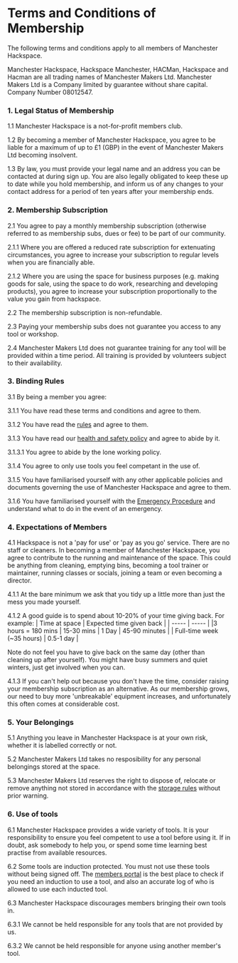 # Terms and Conditions of Membership

The following terms and conditions apply to all members of Manchester Hackspace.

Manchester Hackspace, Hackspace Manchester, HACMan, Hackspace and Hacman are all trading names of Manchester Makers Ltd. Manchester Makers Ltd is a Company limited by guarantee without share capital. Company  Number 08012547.

### 1. Legal Status of Membership   

1.1 Manchester Hackspace is a not-for-profit members club.

1.2 By becoming a member of Manchester Hackspace, you agree to be liable for a maximum of up to £1 (GBP) in the event of Manchester Makers Ltd becoming insolvent.

1.3 By law, you must provide your legal name and an address you can be contacted at during sign up. You are also legally obligated to keep these up to date while you hold membership, and inform us of any changes to your contact address for a period of ten years after your membership ends.

### 2. Membership Subscription  

2.1 You agree to pay a monthly membership subscription (otherwise referred to as membership subs, dues or fee) to be part of our community.

2.1.1 Where you are offered a reduced rate subscription for extenuating circumstances, you agree to increase your subscription to regular levels when you are financially able.

2.1.2 Where you are using the space for business purposes (e.g. making goods for sale, using the space to do work, researching and developing products), you agree to increase your subscription proportionally to the value you gain from hackspace.

2.2 The membership subscription is non-refundable.  

2.3 Paying your membership subs does not guarantee you access to any tool or workshop.

2.4 Manchester Makers Ltd does not guarantee training for any tool will be provided within a time period. All training is provided by volunteers subject to their availability.

### 3. Binding Rules

3.1 By being a member you agree:

3.1.1 You have read these terms and conditions and agree to them.

3.1.2 You have read the [rules](https://docs.hacman.org.uk/governance/rules/) and agree to them.

3.1.3 You have read our [health and safety policy](https://docs.hacman.org.uk/governance/health_safety) and agree to abide by it.

3.1.3.1 You agree to abide by the lone working policy.

3.1.4 You agree to only use tools you feel competant in the use of.

3.1.5 You have familiarised yourself with any other applicable policies and documents governing the use of Manchester Hackspace and agree to them.

3.1.6 You have familiarised yourself with the [Emergency Procedure](https://docs.hacman.org.uk/emergency_procedure) and understand what to do in the event of an emergency.

### 4. Expectations of Members

4.1 Hackspace is not a 'pay for use' or 'pay as you go' service. There are no staff or cleaners. In becoming a member of Manchester Hackspace, you agree to contribute to the running and maintenance of the space. This could be anything from cleaning, emptying bins, becoming a tool trainer or maintainer, running classes or socials, joining a team or even becoming a director.

4.1.1 At the bare minimum we ask that you tidy up a little more than just the mess you made yourself.

4.1.2 A good guide is to spend about 10-20% of your time giving back. 
For example:
| Time at space | Expected time given back |
| ----- | ----- |
|3 hours = 180 mins | 15-30 mins
| 1 Day | 45-90 minutes |
| Full-time week (~35 hours) | 0.5-1 day |

Note do not feel you have to give back on the same day (other than cleaning up after yourself). You might have busy summers and quiet winters, just get involved when you can.

4.1.3 If you can't help out because you don't have the time, consider raising your membership subscription as an alternative. As our membership grows, our need to buy more 'unbreakable' equipment increases, and unfortunately this often comes at considerable cost.

### 5. Your Belongings

5.1 Anything you leave in Manchester Hackspace is at your own risk, whether it is labelled correctly or not.

5.2 Manchester Makers Ltd takes no resposibility for any personal belongings stored at the space.

5.3 Manchester Makers Ltd reserves the right to dispose of, relocate or remove anything not stored in accordance with the [storage rules](https://docs.hacman.org.uk/Membership/members_storage/) without prior warning.

### 6. Use of tools
6.1 Manchester Hackspace provides a wide variety of tools. It is your responsibility to ensure you feel competent to use a tool before using it. If in doubt, ask somebody to help you, or spend some time learning best practise from available resources.

6.2 Some tools are induction protected. You must not use these tools without being signed off. The [members portal](https://members.hacman.org.uk) is the best place to check if you need an induction to use a tool, and also an accurate log of who is allowed to use each inducted tool.

6.3 Manchester Hackspace discourages members bringing their own tools in.

6.3.1 We cannot be held responsible for any tools that are not provided by us.

6.3.2 We cannot be held responsible for anyone using another member's tool.